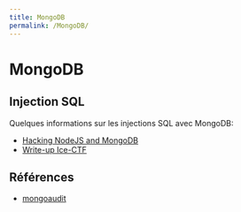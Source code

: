 ```yaml
---
title: MongoDB
permalink: /MongoDB/
---
```


# MongoDB

Injection SQL
-------------

Quelques informations sur les injections SQL avec MongoDB:

- [Hacking NodeJS and MongoDB](http://blog.websecurify.com/2014/08/hacking-nodejs-and-mongodb.html)
- [Write-up Ice-CTF](https://thegoonies.rocks/icectf-chainedin-web/)

Références
----------
- [mongoaudit](https://mongoaud.it/)
